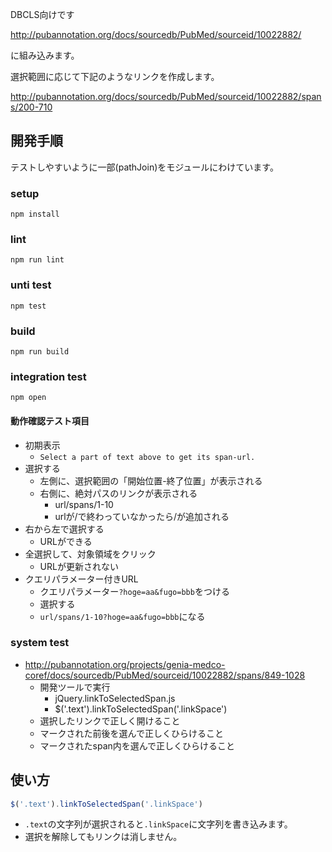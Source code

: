 DBCLS向けです

http://pubannotation.org/docs/sourcedb/PubMed/sourceid/10022882/

に組み込みます。

選択範囲に応じて下記のようなリンクを作成します。

http://pubannotation.org/docs/sourcedb/PubMed/sourceid/10022882/spans/200-710

## 開発手順
テストしやすいように一部(pathJoin)をモジュールにわけています。

### setup
```
npm install
```

### lint
```
npm run lint
```

### unti test
```
npm test
```

### build
```
npm run build
```

### integration test
```
npm open
```

#### 動作確認テスト項目
- 初期表示
    - `Select a part of text above to get its span-url.`
- 選択する
    - 左側に、選択範囲の「開始位置-終了位置」が表示される
    - 右側に、絶対パスのリンクが表示される
        - url/spans/1-10
        - urlが/で終わっていなかったら/が追加される
- 右から左で選択する
    - URLができる
- 全選択して、対象領域をクリック
    - URLが更新されない
- クエリパラメーター付きURL
    - クエリパラメーター`?hoge=aa&fugo=bbb`をつける
    - 選択する
    - `url/spans/1-10?hoge=aa&fugo=bbb`になる

### system test
- http://pubannotation.org/projects/genia-medco-coref/docs/sourcedb/PubMed/sourceid/10022882/spans/849-1028
    - 開発ツールで実行
        - jQuery.linkToSelectedSpan.js
        - $('.text').linkToSelectedSpan('.linkSpace')
    - 選択したリンクで正しく開けること
    - マークされた前後を選んで正しくひらけること
    - マークされたspan内を選んで正しくひらけること

## 使い方
```js
$('.text').linkToSelectedSpan('.linkSpace')
```

- `.text`の文字列が選択されると`.linkSpace`に文字列を書き込みます。
- 選択を解除してもリンクは消しません。
